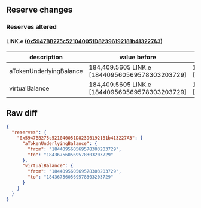 ## Reserve changes

### Reserves altered

#### LINK.e ([0x5947BB275c521040051D82396192181b413227A3](https://snowtrace.io/address/0x5947BB275c521040051D82396192181b413227A3))

| description | value before | value after |
| --- | --- | --- |
| aTokenUnderlyingBalance | 184,409.5605 LINK.e [184409560569578303203729] | 184,367.5605 LINK.e [184367560569578303203729] |
| virtualBalance | 184,409.5605 LINK.e [184409560569578303203729] | 184,367.5605 LINK.e [184367560569578303203729] |


## Raw diff

```json
{
  "reserves": {
    "0x5947BB275c521040051D82396192181b413227A3": {
      "aTokenUnderlyingBalance": {
        "from": "184409560569578303203729",
        "to": "184367560569578303203729"
      },
      "virtualBalance": {
        "from": "184409560569578303203729",
        "to": "184367560569578303203729"
      }
    }
  }
}
```